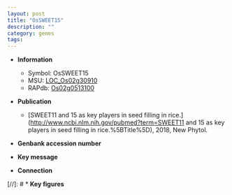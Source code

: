 ```yaml
---
layout: post
title: "OsSWEET15"
description: ""
category: genes
tags: 
---
```


* **Information**  
    + Symbol: OsSWEET15  
    + MSU: [LOC_Os02g30910](http://rice.plantbiology.msu.edu/cgi-bin/ORF_infopage.cgi?orf=LOC_Os02g30910)  
    + RAPdb: [Os02g0513100](http://rapdb.dna.affrc.go.jp/viewer/gbrowse_details/irgsp1?name=Os02g0513100)  

* **Publication**  
    + [SWEET11 and 15 as key players in seed filling in rice.](http://www.ncbi.nlm.nih.gov/pubmed?term=SWEET11 and 15 as key players in seed filling in rice.%5BTitle%5D), 2018, New Phytol.

* **Genbank accession number**  

* **Key message**  

* **Connection**  

[//]: # * **Key figures**  


